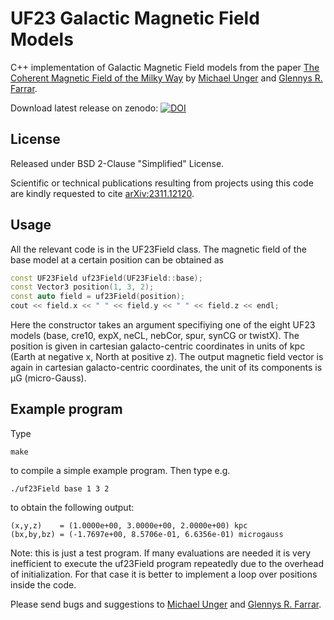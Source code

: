 UF23 Galactic Magnetic Field Models
===================================

C++ implementation of Galactic Magnetic Field models from the paper [The Coherent Magnetic Field of the Milky Way](https://arxiv.org/abs/2311.12120) by [Michael Unger](mailto:michael.unger@kit.edu) and [Glennys R. Farrar](mailto:gf25@nyu.edu).


Download latest release on zenodo: [![DOI](https://zenodo.org/badge/753818568.svg)](https://zenodo.org/doi/10.5281/zenodo.10627090)

## License

Released under BSD 2-Clause "Simplified" License.

Scientific or technical publications resulting from projects using this code are kindly requested to cite [arXiv:2311.12120](https://arxiv.org/abs/2311.12120).


## Usage

All the relevant code is in the UF23Field class. The magnetic field of the base model at a certain position can be obtained as
```C++
const UF23Field uf23Field(UF23Field::base);
const Vector3 position(1, 3, 2);
const auto field = uf23Field(position);
cout << field.x << " " << field.y << " " << field.z << endl;
```

Here the constructor takes an argument specifiying one of the eight UF23 models (base, cre10, expX, neCL, nebCor, spur, synCG or twistX). The position is given in cartesian galacto-centric coordinates in units of kpc (Earth at negative x, North at positive z). The output magnetic field vector is again in cartesian galacto-centric coordinates, the unit of its components is &mu;G (micro-Gauss).

## Example program

Type
```
make
```
to compile a simple example program. Then type e.g.
```
./uf23Field base 1 3 2
```
to obtain the following output:
```
(x,y,z)    = (1.0000e+00, 3.0000e+00, 2.0000e+00) kpc
(bx,by,bz) = (-1.7697e+00, 8.5706e-01, 6.6356e-01) microgauss
```

Note: this is just a test program. If many evaluations are needed it is very inefficient to execute the uf23Field program repeatedly due to the overhead of initialization. For that case it is better to implement a loop over positions inside the code.

 Please send bugs and suggestions to [Michael Unger](mailto:michael.unger@kit.edu) and [Glennys R. Farrar](mailto:gf25@nyu.edu).
